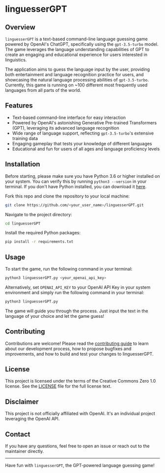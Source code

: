 # linguesserGPT

## Overview

`linguesserGPT` is a text-based command-line language guessing game powered by OpenAI's ChatGPT, specifically using the `gpt-3.5-turbo` model. The game leverages the language understanding capabilities of GPT to create an engaging and educational experience for users interested in linguistics. 

The application aims to guess the language input by the user, providing both entertainment and language recognition practice for users, and showcasing the natural language processing abilities of `gpt-3.5-turbo`. Currently, this game is running on ~100 different most frequently used languages from all parts of the world.

## Features

- Text-based command-line interface for easy interaction
- Powered by OpenAI's astonishing Generative Pre-trained Transformers (GPT), leveraging its advanced language recognition
- Wide range of language support, reflecting `gpt-3.5-turbo`'s extensive training data
- Engaging gameplay that tests your knowledge of different languages
- Educational and fun for users of all ages and language proficiency levels

## Installation

Before starting, please make sure you have Python 3.6 or higher installed on your system. You can verify this by running `python3 --version` in your terminal. If you don't have Python installed, you can download it [here](https://www.python.org/downloads/).

Fork this repo and clone the repository to your local machine:

```bash
git clone https://github.com/<your_user_name>/linguesserGPT.git
```

Navigate to the project directory:

```bash
cd linguesserGPT
```

Install the required Python packages:

```bash
pip install -r requirements.txt
```

## Usage

To start the game, run the following command in your terminal:

```bash
python3 linguesserGPT.py <your_openai_api_key>
```

Alternatively, set `OPENAI_API_KEY` to your OpenAI API Key in your system environment and simply run the following command in your terminal:

```bash
python3 linguesserGPT.py
```

The game will guide you through the process. Just input the text in the language of your choice and let the game guess!

## Contributing

Contributions are welcome! Please read the [contributing guide](https://github.com/github/docs/blob/main/CONTRIBUTING.md) to learn about our development process, how to propose bugfixes and improvements, and how to build and test your changes to linguesserGPT.

## License

This project is licensed under the terms of the Creative Commons Zero 1.0 license. See the [LICENSE](LICENSE) file for the full license text.

## Disclaimer

This project is not officially affiliated with OpenAI. It's an individual project leveraging the OpenAI API.

## Contact

If you have any questions, feel free to open an issue or reach out to the maintainer directly.

---

Have fun with `linguesserGPT`, the GPT-powered language guessing game!
